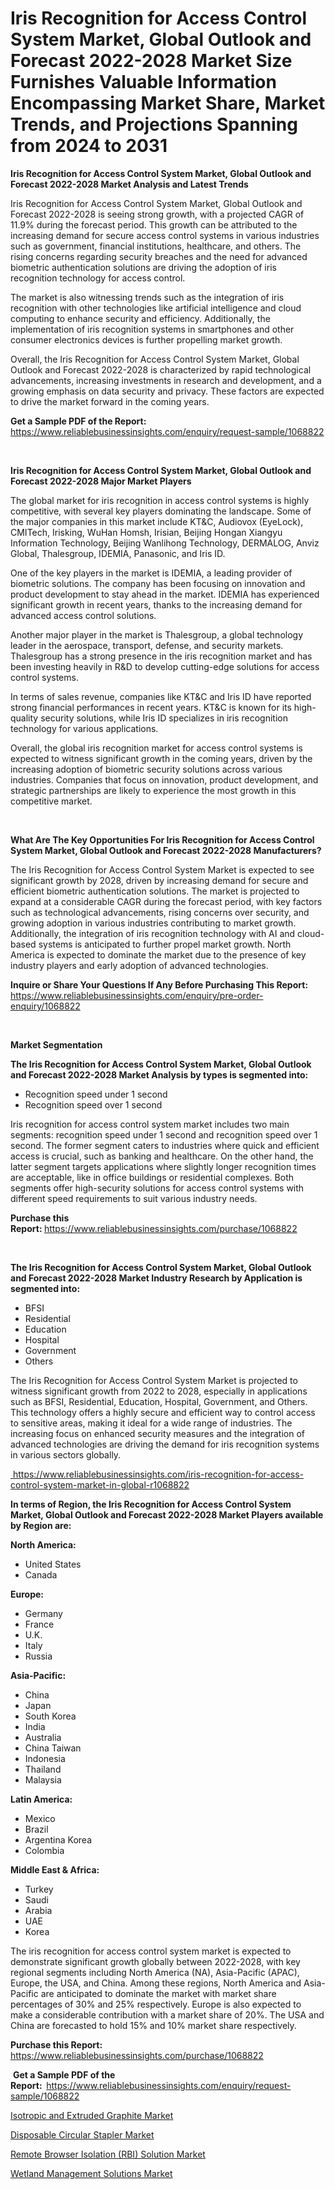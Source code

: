 <p><h1>Iris Recognition for Access Control System Market, Global Outlook and Forecast 2022-2028 Market Size Furnishes Valuable Information Encompassing Market Share, Market Trends, and Projections Spanning from 2024 to 2031</h1></p><p><strong>Iris Recognition for Access Control System Market, Global Outlook and Forecast 2022-2028 Market Analysis and Latest Trends</strong></p>
<p><p>Iris Recognition for Access Control System Market, Global Outlook and Forecast 2022-2028 is seeing strong growth, with a projected CAGR of 11.9% during the forecast period. This growth can be attributed to the increasing demand for secure access control systems in various industries such as government, financial institutions, healthcare, and others. The rising concerns regarding security breaches and the need for advanced biometric authentication solutions are driving the adoption of iris recognition technology for access control.</p><p>The market is also witnessing trends such as the integration of iris recognition with other technologies like artificial intelligence and cloud computing to enhance security and efficiency. Additionally, the implementation of iris recognition systems in smartphones and other consumer electronics devices is further propelling market growth.</p><p>Overall, the Iris Recognition for Access Control System Market, Global Outlook and Forecast 2022-2028 is characterized by rapid technological advancements, increasing investments in research and development, and a growing emphasis on data security and privacy. These factors are expected to drive the market forward in the coming years.</p></p>
<p><strong>Get a Sample PDF of the Report:&nbsp;</strong> <a href="https://www.reliablebusinessinsights.com/enquiry/request-sample/1068822">https://www.reliablebusinessinsights.com/enquiry/request-sample/1068822</a></p>
<p>&nbsp;</p>
<p><strong>Iris Recognition for Access Control System Market, Global Outlook and Forecast 2022-2028 Major Market Players</strong></p>
<p><p>The global market for iris recognition in access control systems is highly competitive, with several key players dominating the landscape. Some of the major companies in this market include KT&C, Audiovox (EyeLock), CMITech, Irisking, WuHan Homsh, Irisian, Beijing Hongan Xiangyu Information Technology, Beijing Wanlihong Technology, DERMALOG, Anviz Global, Thalesgroup, IDEMIA, Panasonic, and Iris ID.</p><p>One of the key players in the market is IDEMIA, a leading provider of biometric solutions. The company has been focusing on innovation and product development to stay ahead in the market. IDEMIA has experienced significant growth in recent years, thanks to the increasing demand for advanced access control solutions.</p><p>Another major player in the market is Thalesgroup, a global technology leader in the aerospace, transport, defense, and security markets. Thalesgroup has a strong presence in the iris recognition market and has been investing heavily in R&D to develop cutting-edge solutions for access control systems.</p><p>In terms of sales revenue, companies like KT&C and Iris ID have reported strong financial performances in recent years. KT&C is known for its high-quality security solutions, while Iris ID specializes in iris recognition technology for various applications.</p><p>Overall, the global iris recognition market for access control systems is expected to witness significant growth in the coming years, driven by the increasing adoption of biometric security solutions across various industries. Companies that focus on innovation, product development, and strategic partnerships are likely to experience the most growth in this competitive market.</p></p>
<p>&nbsp;</p>
<p><strong>What Are The Key Opportunities For Iris Recognition for Access Control System Market, Global Outlook and Forecast 2022-2028 Manufacturers?</strong></p>
<p><p>The Iris Recognition for Access Control System Market is expected to see significant growth by 2028, driven by increasing demand for secure and efficient biometric authentication solutions. The market is projected to expand at a considerable CAGR during the forecast period, with key factors such as technological advancements, rising concerns over security, and growing adoption in various industries contributing to market growth. Additionally, the integration of iris recognition technology with AI and cloud-based systems is anticipated to further propel market growth. North America is expected to dominate the market due to the presence of key industry players and early adoption of advanced technologies.</p></p>
<p><strong>Inquire or Share Your Questions If Any Before Purchasing This Report:</strong> <a href="https://www.reliablebusinessinsights.com/enquiry/pre-order-enquiry/1068822">https://www.reliablebusinessinsights.com/enquiry/pre-order-enquiry/1068822</a></p>
<p>&nbsp;</p>
<p><strong>Market Segmentation</strong></p>
<p><strong>The Iris Recognition for Access Control System Market, Global Outlook and Forecast 2022-2028 Market Analysis by types is segmented into:</strong></p>
<p><ul><li>Recognition speed under 1 second</li><li>Recognition speed over 1 second</li></ul></p>
<p><p>Iris recognition for access control system market includes two main segments: recognition speed under 1 second and recognition speed over 1 second. The former segment caters to industries where quick and efficient access is crucial, such as banking and healthcare. On the other hand, the latter segment targets applications where slightly longer recognition times are acceptable, like in office buildings or residential complexes. Both segments offer high-security solutions for access control systems with different speed requirements to suit various industry needs.</p></p>
<p><strong>Purchase this Report:&nbsp;</strong><a href="https://www.reliablebusinessinsights.com/purchase/1068822">https://www.reliablebusinessinsights.com/purchase/1068822</a></p>
<p>&nbsp;</p>
<p><strong>The Iris Recognition for Access Control System Market, Global Outlook and Forecast 2022-2028 Market Industry Research by Application is segmented into:</strong></p>
<p><ul><li>BFSI</li><li>Residential</li><li>Education</li><li>Hospital</li><li>Government</li><li>Others</li></ul></p>
<p><p>The Iris Recognition for Access Control System Market is projected to witness significant growth from 2022 to 2028, especially in applications such as BFSI, Residential, Education, Hospital, Government, and Others. This technology offers a highly secure and efficient way to control access to sensitive areas, making it ideal for a wide range of industries. The increasing focus on enhanced security measures and the integration of advanced technologies are driving the demand for iris recognition systems in various sectors globally.</p></p>
<p><a href="https://www.reliablebusinessinsights.com/iris-recognition-for-access-control-system-market-in-global-r1068822">&nbsp;https://www.reliablebusinessinsights.com/iris-recognition-for-access-control-system-market-in-global-r1068822</a></p>
<p><strong>In terms of Region, the Iris Recognition for Access Control System Market, Global Outlook and Forecast 2022-2028 Market Players available by Region are:</strong></p>
<p>
    <p> <strong> North America: </strong>
        <ul>
            <li>United States</li>
            <li>Canada</li>
        </ul>
        </p> 
    <p> <strong> Europe: </strong>
        <ul>
            <li>Germany</li>
            <li>France</li>
            <li>U.K.</li>
            <li>Italy</li>
            <li>Russia</li>
        </ul>
        </p> 
    <p> <strong> Asia-Pacific: </strong>
        <ul>
            <li>China</li>
            <li>Japan</li>
            <li>South Korea</li>
            <li>India</li>
            <li>Australia</li>
            <li>China Taiwan</li>
            <li>Indonesia</li>
            <li>Thailand</li>
            <li>Malaysia</li>
        </ul>
        </p> 
    <p> <strong> Latin America: </strong>
        <ul>
            <li>Mexico</li>
            <li>Brazil</li>
            <li>Argentina Korea</li>
            <li>Colombia</li>
        </ul>
        </p> 
    <p> <strong> Middle East & Africa: </strong>
        <ul>
            <li>Turkey</li>
            <li>Saudi</li>
            <li>Arabia</li>
            <li>UAE</li>
            <li>Korea</li>
        </ul>
    </p>
    </p>
<p><p>The iris recognition for access control system market is expected to demonstrate significant growth globally between 2022-2028, with key regional segments including North America (NA), Asia-Pacific (APAC), Europe, the USA, and China. Among these regions, North America and Asia-Pacific are anticipated to dominate the market with market share percentages of 30% and 25% respectively. Europe is also expected to make a considerable contribution with a market share of 20%. The USA and China are forecasted to hold 15% and 10% market share respectively.</p></p>
<p><strong>Purchase this Report: </strong><a href="https://www.reliablebusinessinsights.com/purchase/1068822">https://www.reliablebusinessinsights.com/purchase/1068822</a></p>
<p>&nbsp;<strong>Get a Sample PDF of the Report:&nbsp;&nbsp;</strong><a href="https://www.reliablebusinessinsights.com/enquiry/request-sample/1068822">https://www.reliablebusinessinsights.com/enquiry/request-sample/1068822</a></p>
<p><strong></strong></p>
<p><p><a href="https://github.com/alanPerkins1921/Market-Research-Report-List-1/blob/main/isotropic-and-extruded-graphite-market.md">Isotropic and Extruded Graphite Market</a></p><p><a href="https://github.com/HettieStehr/Market-Research-Report-List-1/blob/main/disposable-circular-stapler-market.md">Disposable Circular Stapler Market</a></p><p><a href="https://medium.com/@henrykihn1922/remote-browser-isolation-rbi-solution-market-a-global-and-regional-analysis-2024-2031-c1f911e801ed">Remote Browser Isolation (RBI) Solution Market</a></p><p><a href="https://medium.com/@dhjdj3783/wetland-management-solutions-market-size-growth-and-industry-analysis-by-market-segmentation-and-03eea61268d5">Wetland Management Solutions Market</a></p></p>